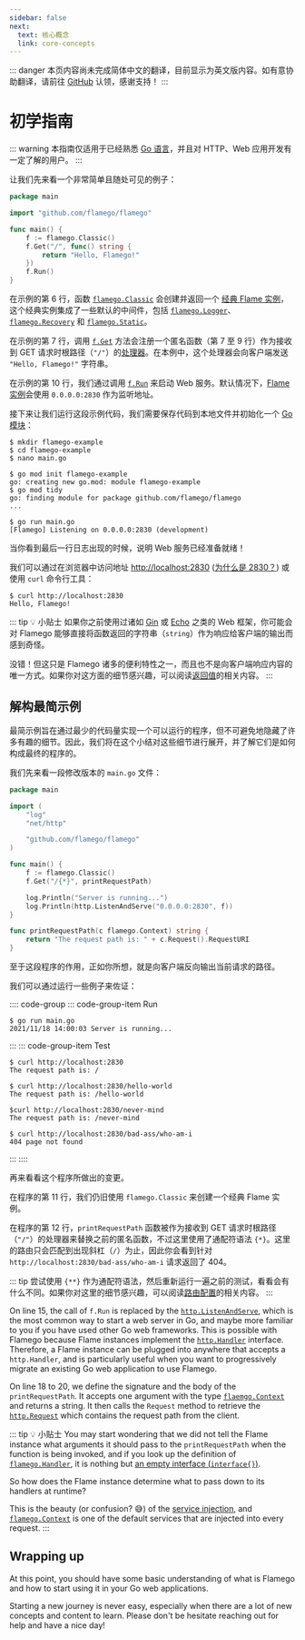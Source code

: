 ```yaml
---
sidebar: false
next:
  text: 核心概念
  link: core-concepts
---
```


::: danger
本页内容尚未完成简体中文的翻译，目前显示为英文版内容。如有意协助翻译，请前往 [GitHub](https://github.com/flamego/flamego/issues/78) 认领，感谢支持！
:::

# 初学指南

::: warning
本指南仅适用于已经熟悉 [Go 语言](https://go.dev/)，并且对 HTTP、Web 应用开发有一定了解的用户。
:::

让我们先来看一个非常简单且随处可见的例子：

```go
package main

import "github.com/flamego/flamego"

func main() {
	f := flamego.Classic()
	f.Get("/", func() string {
		return "Hello, Flamego!"
	})
	f.Run()
}
```

在示例的第 6 行，函数 [`flamego.Classic`](https://pkg.go.dev/github.com/flamego/flamego#Classic) 会创建并返回一个 [经典 Flame 实例](core-concepts.md#经典-flame)，这个经典实例集成了一些默认的中间件，包括 [`flamego.Logger`](core-services.md#routing-logger)、[`flamego.Recovery`](core-services.md#panic-recovery) 和 [`flamego.Static`](core-services.md#serving-static-files)。

在示例的第 7 行，调用 [`f.Get`](https://pkg.go.dev/github.com/flamego/flamego#Router) 方法会注册一个匿名函数（第 7 至 9 行）作为接收到 GET 请求时根路径（`"/"`）的[处理器](core-concepts.md#处理器)。在本例中，这个处理器会向客户端发送 `"Hello, Flamego!"` 字符串。

在示例的第 10 行，我们通过调用 [`f.Run`](https://pkg.go.dev/github.com/flamego/flamego#Flame.Run) 来启动 Web 服务。默认情况下，[Flame 实例](core-concepts.md#实例)会使用 `0.0.0.0:2830` 作为监听地址。

接下来让我们运行这段示例代码，我们需要保存代码到本地文件并初始化一个 [Go 模块](https://go.dev/blog/using-go-modules#:~:text=A%20module%20is%20a%20collection,needed%20for%20a%20successful%20build.)：

```:no-line-numbers
$ mkdir flamego-example
$ cd flamego-example
$ nano main.go

$ go mod init flamego-example
go: creating new go.mod: module flamego-example
$ go mod tidy
go: finding module for package github.com/flamego/flamego
...

$ go run main.go
[Flamego] Listening on 0.0.0.0:2830 (development)
```

当你看到最后一行日志出现的时候，说明 Web 服务已经准备就绪！

我们可以通过在浏览器中访问地址 [http://localhost:2830](http://localhost:2830) ([为什么是 2830？](faqs.md#为什么默认端口是-2830)) 或使用 `curl` 命令行工具：

```:no-line-numbers
$ curl http://localhost:2830
Hello, Flamego!
```

::: tip 💡 小贴士
如果你之前使用过诸如 [Gin](https://github.com/gin-gonic/gin) 或 [Echo](https://echo.labstack.com/) 之类的 Web 框架，你可能会对 Flamego 能够直接将函数返回的字符串（`string`）作为响应给客户端的输出而感到奇怪。

没错！但这只是 Flamego 诸多的便利特性之一，而且也不是向客户端响应内容的唯一方式。如果你对这方面的细节感兴趣，可以阅读[返回值](core-concepts.md#返回值)的相关内容。
:::

## 解构最简示例

最简示例旨在通过最少的代码量实现一个可以运行的程序，但不可避免地隐藏了许多有趣的细节。因此，我们将在这个小结对这些细节进行展开，并了解它们是如何构成最终的程序的。

我们先来看一段修改版本的 `main.go` 文件：

```go
package main

import (
	"log"
	"net/http"

	"github.com/flamego/flamego"
)

func main() {
	f := flamego.Classic()
	f.Get("/{*}", printRequestPath)

	log.Println("Server is running...")
	log.Println(http.ListenAndServe("0.0.0.0:2830", f))
}

func printRequestPath(c flamego.Context) string {
	return "The request path is: " + c.Request().RequestURI
}
```

至于这段程序的作用，正如你所想，就是向客户端反向输出当前请求的路径。

我们可以通过运行一些例子来佐证：

:::: code-group
::: code-group-item Run
```:no-line-numbers
$ go run main.go
2021/11/18 14:00:03 Server is running...
```
:::
::: code-group-item Test
```:no-line-numbers
$ curl http://localhost:2830
The request path is: /

$ curl http://localhost:2830/hello-world
The request path is: /hello-world

$curl http://localhost:2830/never-mind
The request path is: /never-mind

$ curl http://localhost:2830/bad-ass/who-am-i
404 page not found
```
:::
::::

再来看看这个程序所做出的变更。

在程序的第 11 行，我们仍旧使用 `flamego.Classic` 来创建一个经典 Flame 实例。

在程序的第 12 行，`printRequestPath` 函数被作为接收到 GET 请求时根路径（`"/"`）的处理器来替换之前的匿名函数，不过这里使用了通配符语法 `{*}`。这里的路由只会匹配到出现斜杠（`/`）为止，因此你会看到针对 `http://localhost:2830/bad-ass/who-am-i` 请求返回了 404。

::: tip
尝试使用 `{**}` 作为通配符语法，然后重新运行一遍之前的测试，看看会有什么不同。如果你对这里的细节感兴趣，可以阅读[路由配置](routing.md)的相关内容。
:::

On line 15, the call of `f.Run` is replaced by the [`http.ListenAndServe`](https://pkg.go.dev/net/http#ListenAndServe), which is the most common way to start a web server in Go, and maybe more familiar to you if you have used other Go web frameworks. This is possible with Flamego because Flame instances implement the [`http.Handler`](https://pkg.go.dev/net/http#Handler) interface. Therefore, a Flame instance can be plugged into anywhere that accepts a `http.Handler`, and is particularly useful when you want to progressively migrate an existing Go web application to use Flamego.

On line 18 to 20, we define the signature and the body of the `printRequestPath`. It accepts one argument with the type [`flaemgo.Context`](core-services.md#context) and returns a string. It then calls the `Request` method to retrieve the [`http.Request`](https://pkg.go.dev/net/http#Request) which contains the request path from the client.

::: tip 💡 小贴士
You may start wondering that we did not tell the Flame instance what arguments it should pass to the `printRequestPath` when the function is being invoked, and if you look up the definition of [`flamego.Handler`](https://pkg.go.dev/github.com/flamego/flamego#Handler), it is nothing but [an empty interface (`interface{}`)](https://github.com/flamego/flamego/blob/8505d18c5243f797d5bb7160797d26454b9e5011/handler.go#L17).

So how does the Flame instance determine what to pass down to its handlers at runtime?

This is the beauty (or confusion? 😅) of the [service injection](core-concepts.md#service-injection), and [`flamego.Context`](core-services#context) is one of the default services that are injected into every request.
:::

## Wrapping up

At this point, you should have some basic understanding of what is Flamego and how to start using it in your Go web applications.

Starting a new journey is never easy, especially when there are a lot of new concepts and content to learn. Please don't be hesitate reaching out for help and have a nice day!
